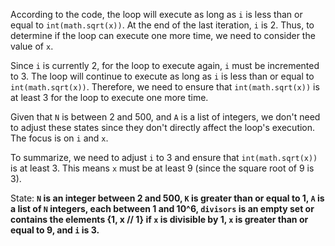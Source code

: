 According to the code, the loop will execute as long as `i` is less than or equal to `int(math.sqrt(x))`. At the end of the last iteration, `i` is 2. Thus, to determine if the loop can execute one more time, we need to consider the value of `x`.

Since `i` is currently 2, for the loop to execute again, `i` must be incremented to 3. The loop will continue to execute as long as `i` is less than or equal to `int(math.sqrt(x))`. Therefore, we need to ensure that `int(math.sqrt(x))` is at least 3 for the loop to execute one more time.

Given that `N` is between 2 and 500, and `A` is a list of integers, we don't need to adjust these states since they don't directly affect the loop's execution. The focus is on `i` and `x`.

To summarize, we need to adjust `i` to 3 and ensure that `int(math.sqrt(x))` is at least 3. This means `x` must be at least 9 (since the square root of 9 is 3).

State: **`N` is an integer between 2 and 500, `K` is greater than or equal to 1, `A` is a list of `N` integers, each between 1 and 10^6, `divisors` is an empty set or contains the elements {1, x // 1} if `x` is divisible by 1, `x` is greater than or equal to 9, and `i` is 3.**